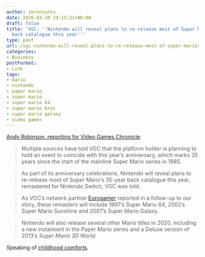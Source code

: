 ```yaml
---
author: zerocounts
date: 2020-03-30 19:15:21+00:00
draft: false
title: 'VGC: ''Nintendo will reveal plans to re-release most of Super Mario’s 35-year
  back catalogue this year'''
type: post
url: /vgc-nintendo-will-reveal-plans-to-re-release-most-of-super-marios-35-year-back-catalogue-this-year/
categories:
- Business
postFormat:
- Link
tags:
- mario
- nintendo
- paper mario
- super mario
- super mario 64
- super mario bros
- super mario galaxy
- video games
---
```


[Andy Robinson, reporting for Video Games Chronicle](https://www.videogameschronicle.com/news/super-mario-bros-35th-anniversary/):

> Multiple sources have told VGC that the platform holder is planning to hold an event to coincide with this year’s anniversary, which marks 35 years since the start of the mainline Super Mario series in 1985.

> As part of its anniversary celebrations, Nintendo will reveal plans to re-release most of Super Mario’s 35-year back catalogue this year, remastered for Nintendo Switch, VGC was told.

> As VGC’s network partner [Eurogamer](https://www.eurogamer.net/articles/2020-03-30-sources-nintendo-switch-2020-line-up-dominated-by-mario-games-old-and-new) reported in a follow-up to our story, these remasters will include 1997’s Super Mario 64, 2002’s Super Mario Sunshine and 2007’s Super Mario Galaxy.

> Nintendo will also release several other Mario titles in 2020, including a new instalment in the Paper Mario series and a Deluxe version of 2013’s _Super Mario 3D World_.

Speaking of [childhood comforts](/2020/03/29/the-comfort-of-childhood-media-during-lockdown/).